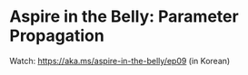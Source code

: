 # Aspire in the Belly: Parameter Propagation

Watch: https://aka.ms/aspire-in-the-belly/ep09 (in Korean)

